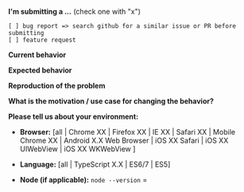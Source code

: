 **I'm submitting a ...** (check one with "x")

```
[ ] bug report => search github for a similar issue or PR before submitting
[ ] feature request
```

**Current behavior**

<!-- Describe how the bug manifests. -->

**Expected behavior**

<!-- Describe what the behavior would be without the bug. -->

**Reproduction of the problem**

<!-- If the current behavior is a bug or you can illustrate your feature request
better with an example, please provide the steps to reproduce and if possible
a minimal demo of the problem via https://plnkr.co or similar. -->

**What is the motivation / use case for changing the behavior?**

<!-- Describe the motivation or the concrete use case -->

**Please tell us about your environment:**

<!-- Operating system, IDE, package manager, HTTP server, ... -->

- **Browser:** [all | Chrome XX | Firefox XX | IE XX | Safari XX | Mobile Chrome XX |
  Android X.X Web Browser | iOS XX Safari | iOS XX UIWebView | iOS XX WKWebView ]

  <!-- All browsers where this could be reproduced -->

- **Language:** [all | TypeScript X.X | ES6/7 | ES5]

- **Node (if applicable):** `node --version` =
